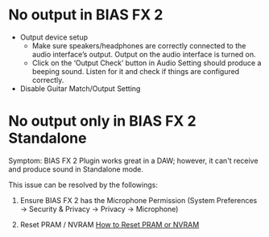 # No output in BIAS FX 2
-   Output device setup
	-   Make sure speakers/headphones are correctly connected to the audio interface’s output. Output on the audio interface is turned on.
	-   Click on the ‘Output Check’ button in Audio Setting should produce a beeping sound. Listen for it and check if things are configured correctly.
-   Disable Guitar Match/Output Setting

# No output only in BIAS FX 2 Standalone

Symptom: BIAS FX 2 Plugin works great in a DAW; however, it can't receive and produce sound in Standalone mode.

This issue can be resolved by the followings:

1. Ensure BIAS FX 2 has the Microphone Permission 
   (System Preferences -> Security & Privacy -> Privacy -> Microphone)

2. Reset PRAM / NVRAM 
   [How to Reset PRAM or NVRAM](https://www.sweetwater.com/sweetcare/articles/how-to-reset-pram-or-nvram/)